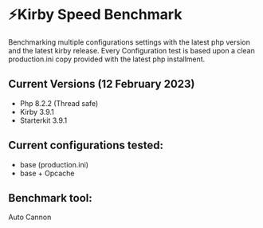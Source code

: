 # ⚡️Kirby Speed Benchmark

Benchmarking multiple configurations settings with the latest php version and the latest kirby release. Every Configuration test is based upon a clean production.ini copy provided with the latest php installment.

## Current Versions (12 February 2023)

- Php 8.2.2 (Thread safe)
- Kirby 3.9.1
- Starterkit 3.9.1

## Current configurations tested:

- base (production.ini)
- base + Opcache

## Benchmark tool:

Auto Cannon
